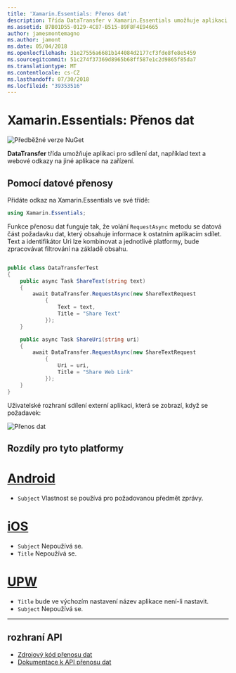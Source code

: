 ```yaml
---
title: 'Xamarin.Essentials: Přenos dat'
description: Třída DataTransfer v Xamarin.Essentials umožňuje aplikaci pro sdílení dat, například text a webové odkazy na jiné aplikace na zařízení.
ms.assetid: B7B01D55-0129-4C87-B515-89F8F4E94665
author: jamesmontemagno
ms.author: jamont
ms.date: 05/04/2018
ms.openlocfilehash: 31e27556a6681b144084d2177cf3fde8fe8e5459
ms.sourcegitcommit: 51c274f37369d8965b68ff587e1c2d9865f85da7
ms.translationtype: MT
ms.contentlocale: cs-CZ
ms.lasthandoff: 07/30/2018
ms.locfileid: "39353516"
---
```

# <a name="xamarinessentials-data-transfer"></a>Xamarin.Essentials: Přenos dat

![Předběžné verze NuGet](~/media/shared/pre-release.png)

**DataTransfer** třída umožňuje aplikaci pro sdílení dat, například text a webové odkazy na jiné aplikace na zařízení.

## <a name="using-data-transfer"></a>Pomocí datové přenosy

Přidáte odkaz na Xamarin.Essentials ve své třídě:

```csharp
using Xamarin.Essentials;
```

Funkce přenosu dat funguje tak, že volání `RequestAsync` metodu se datová část požadavku dat, který obsahuje informace k ostatním aplikacím sdílet. Text a identifikátor Uri lze kombinovat a jednotlivé platformy, bude zpracovávat filtrování na základě obsahu.

```csharp

public class DataTransferTest
{
    public async Task ShareText(string text)
    {
        await DataTransfer.RequestAsync(new ShareTextRequest
            {
                Text = text,
                Title = "Share Text"
            });
    }

    public async Task ShareUri(string uri)
    {
        await DataTransfer.RequestAsync(new ShareTextRequest
            {
                Uri = uri,
                Title = "Share Web Link"
            });
    }
}
```

Uživatelské rozhraní sdílení externí aplikaci, která se zobrazí, když se požadavek:

![Přenos dat](data-transfer-images/data-transfer.png)

## <a name="platform-differences"></a>Rozdíly pro tyto platformy

# <a name="androidtabandroid"></a>[Android](#tab/android)

* `Subject` Vlastnost se používá pro požadovanou předmět zprávy.

# <a name="iostabios"></a>[iOS](#tab/ios)

* `Subject` Nepoužívá se.
* `Title` Nepoužívá se.

# <a name="uwptabuwp"></a>[UPW](#tab/uwp)

* `Title` bude ve výchozím nastavení název aplikace není-li nastavit.
* `Subject` Nepoužívá se.

-----

## <a name="api"></a>rozhraní API

- [Zdrojový kód přenosu dat](https://github.com/xamarin/Essentials/tree/master/Xamarin.Essentials/DataTransfer)
- [Dokumentace k API přenosu dat](xref:Xamarin.Essentials.DataTransfer)
